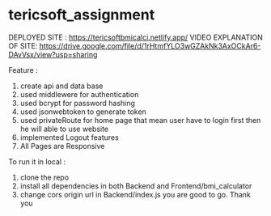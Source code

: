 # tericsoft_assignment

DEPLOYED SITE : https://tericsoftbmicalci.netlify.app/
VIDEO EXPLANATION OF SITE: https://drive.google.com/file/d/1rHtmfYLO3wGZAkNk3AxOCkAr6-DAvVsx/view?usp=sharing

Feature : 
  1. create api and data base
 2.  used middlewere for authentication
 3.  used bcrypt for password hashing
 4.  used jsonwebtoken to generate token
 5.  used privateRoute for home page that mean user have to login first then he will able to use website
 6.  implemented Logout features
 7.  All Pages are Responsive
  
  To run it in local :
  1. clone the repo
  2. install all dependencies in both Backend and Frontend/bmi_calculator
  3. change cors origin url in Backend/index.js
  you are good to go. 
  Thank you
  
  
  
